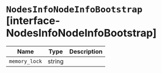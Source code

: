 # `NodesInfoNodeInfoBootstrap` [interface-NodesInfoNodeInfoBootstrap]

| Name | Type | Description |
| - | - | - |
| `memory_lock` | string | &nbsp; |
